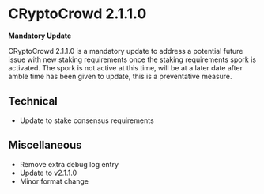 # CRyptoCrowd 2.1.1.0

__Mandatory Update__

CRyptoCrowd 2.1.1.0 is a mandatory update to address a potential future issue with new staking requirements once the staking requirements spork is activated.  The spork is not active at this time, will be at a later date after amble time has been given to update, this is a preventative measure.  

## Technical
- Update to stake consensus requirements

## Miscellaneous
- Remove extra debug log entry
- Update to v2.1.1.0
- Minor format change